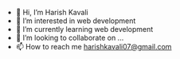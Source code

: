 - 👋 Hi, I’m Harish Kavali
- 👀 I’m interested in web development
- 🌱 I’m currently learning web development
- 💞️ I’m looking to collaborate on ...
- 📫 How to reach me harishkavali07@gmail.com

<!---
harishkavali07/harishkavali07 is a ✨ special ✨ repository because its `README.md` (this file) appears on your GitHub profile.
You can click the Preview link to take a look at your changes.
--->

